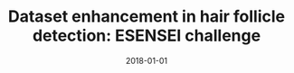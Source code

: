 ---
# Documentation: https://wowchemy.com/docs/managing-content/

title: 'Dataset enhancement in hair follicle detection: ESENSEI challenge'
subtitle: ''
summary: ''
authors:
- Jan F. Jakubik
tags: []
categories: []
date: '2018-01-01'
lastmod: 2022-10-07T05:06:29Z
featured: false
draft: false

# Featured image
# To use, add an image named `featured.jpg/png` to your page's folder.
# Focal points: Smart, Center, TopLeft, Top, TopRight, Left, Right, BottomLeft, Bottom, BottomRight.
image:
  caption: ''
  focal_point: ''
  preview_only: false

# Projects (optional).
#   Associate this post with one or more of your projects.
#   Simply enter your project's folder or file name without extension.
#   E.g. `projects = ["internal-project"]` references `content/project/deep-learning/index.md`.
#   Otherwise, set `projects = []`.
projects: []
publishDate: '2022-10-07T05:06:27.930245Z'
publication_types:
- '1'
abstract: ''
publication: '*Position Papers of the 2018 Federated Conference on Computer Science
  and Information Systems : September 9-12, 2018, Poznań, Poland*'
doi: 10.15439/2018F388
url_pdf: https://annals-csis.org/proceedings/2018/pliks/position.pdf
---
